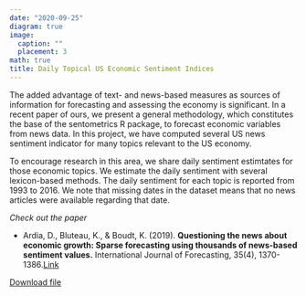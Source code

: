 ```yaml
---
date: "2020-09-25"
diagram: true
image:
  caption: ""
  placement: 3
math: true
title: Daily Topical US Economic Sentiment Indices
---
```


The added advantage of text- and news-based measures as sources of information for forecasting and assessing the economy is significant. In a recent paper of ours, we present a general methodology, which constitutes the base of the sentometrics R package, to forecast economic variables from news data. In this project, we have computed several US news sentiment indicator for many topics relevant to the US economy. 

To encourage research in this area, we share daily sentiment estimtates for those economic topics. We estimate the daily sentiment with several lexicon-based methods. The daily sentiment for each topic is reported from 1993 to 2016. We note that missing dates in the dataset means that no news articles were available regarding that date.

_Check out the paper_

- Ardia, D., Bluteau, K., & Boudt, K. (2019). **Questioning the news about economic growth: Sparse forecasting using thousands of news-based sentiment values.** International Journal of Forecasting, 35(4), 1370-1386.[Link](https://www.sciencedirect.com/science/article/pii/S0169207018302036)

[Download file](/files/US_Topical_Economic_Sentiment.csv)